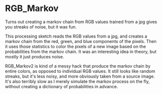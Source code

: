 # RGB_Markov
Turns out creating a markov chain from RGB values trained from a jpg gives you streaks of noise, but it was fun.

This processing sketch reads the RGB values from a jpg, and creates a markov chain from the red, green, and blue components of the pixels. Then it uses those statistics to color the pixels of a new image based on the probabilities from the markov chain. It was an interesting idea in theory, but mostly it just produces noise. 

RGB_Markov2 is kind of a messy hack that produce the markov chain by entire colors, as opposed to individual RGB values. It still looks like random streaks, but it's less noisy, and more obviously taken from a source image. It's also terribly slow as I merely simulate the markov process on the fly, without creating a dictionary of probabilities in advance.
